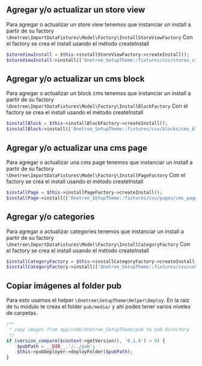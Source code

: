 ## Agregar y/o actualizar un store view
Para agregar o actualizar un store view tenemos que instanciar un install a partir de su factory
`\Onetree\ImportDataFixtures\Model\Factory\InstallStoreViewFactory`
Con el factory se crea el install usando el método createInstall
```php
$storeViewInstall = $this->installStoreViewFactory->createInstall();
$storeViewInstall->install(['Onetree_SetupTheme::fixtures/csv/stores_view/stores_view_install.csv']);
```
## Agregar y/o actualizar un cms block
Para agregar o actualizar un block cms tenemos que instanciar un install a partir de su factory
`\Onetree\ImportDataFixtures\Model\Factory\InstallBlockFactory`
Con el factory se crea el install usando el método createInstall
```php
$installBlock = $this->installBlockFactory->createInstall();
$installBlock->install(['Onetree_SetupTheme::fixtures/csv/blocks/cms_block_0.1.1.csv']);
```
## Agregar y/o actualizar una cms page
Para agregar o actualizar una cms page tenemos que instanciar un install a partir de su factory
`\Onetree\ImportDataFixtures\Model\Factory\InstallPageFactory`
Con el factory se crea el install usando el método createInstall
```php
$installPage = $this->installPageFactory->createInstall();
$installPage->install(['Onetree_SetupTheme::fixtures/csv/pages/cms_page_0.1.0.csv']);
```
## Agregar y/o categories
Para agregar o actualizar categories tenemos que instanciar un install a partir de su factory
`\Onetree\ImportDataFixtures\Model\Factory\InstallCategoryFactory`
Con el factory se crea el install usando el método createInstall
```php
$installCategoryFactory = $this->installCategoryFactory->createInstall();
$installCategoryFactory->install(['Onetree_SetupTheme::fixtures/csv/categories/categories_0.1.2.csv']);
```
## Copiar imágenes al folder pub
Para esto usamos el helper `\Onetree\SetupTheme\Helper\Deploy`.
En la raiz de tu módulo te creas el folder `pub/media/` y ahí podes tener varios niveles de 
carpetas.
```php
/**
 * copy images from app/code/Onetree_SetupTheme/pub to pub directory
 */
if (version_compare($context->getVersion(), '0.1.4') < 0) {
    $pubPath = __DIR__.'/../pub';
    $this->pubDeployer->deployFolder($pubPath);
}
```